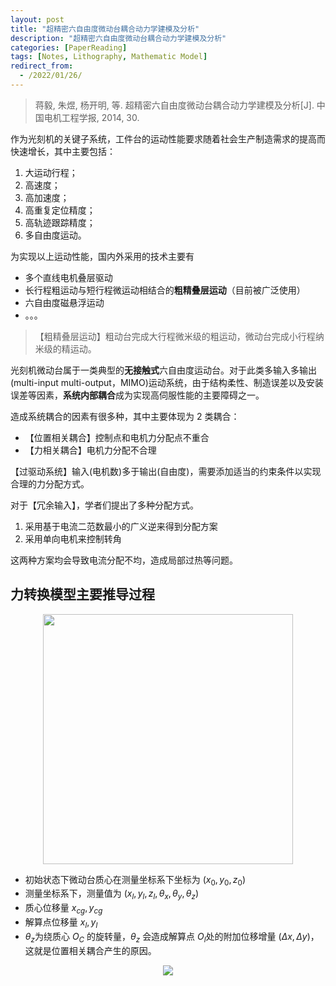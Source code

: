 ```yaml
---
layout: post
title: "超精密六自由度微动台耦合动力学建模及分析"
description: "超精密六自由度微动台耦合动力学建模及分析"
categories: [PaperReading]
tags: [Notes, Lithography, Mathematic Model]
redirect_from:
  - /2022/01/26/
---
```


<head>
    <script src="https://cdn.mathjax.org/mathjax/latest/MathJax.js?config=TeX-AMS-MML_HTMLorMML" type="text/javascript"></script>
    <script type="text/x-mathjax-config">
        MathJax.Hub.Config({
            tex2jax: {
            skipTags: ['script', 'noscript', 'style', 'textarea', 'pre'],
            inlineMath: [['$','$']]
            }
        });
    </script>
</head>

> 蒋毅, 朱煜, 杨开明, 等. 超精密六自由度微动台耦合动力学建模及分析[J]. 中国电机工程学报, 2014, 30.

作为光刻机的关键子系统，工件台的运动性能要求随着社会生产制造需求的提高而快速增长，其中主要包括：

1. 大运动行程；
2. 高速度；
3. 高加速度；
4. 高重复定位精度；
5. 高轨迹跟踪精度；
6. 多自由度运动。

为实现以上运动性能，国内外采用的技术主要有

- 多个直线电机叠层驱动
- 长行程粗运动与短行程微运动相结合的**粗精叠层运动**（目前被广泛使用）
- 六自由度磁悬浮运动
- 。。。

> 【粗精叠层运动】粗动台完成大行程微米级的粗运动，微动台完成小行程纳米级的精运动。

光刻机微动台属于一类典型的**无接触式**六自由度运动台。对于此类多输入多输出(multi-input multi-output，MIMO)运动系统，由于结构柔性、制造误差以及安装误差等因素，**系统内部耦合**成为实现高伺服性能的主要障碍之一。

造成系统耦合的因素有很多种，其中主要体现为 2 类耦合：

- 【位置相关耦合】控制点和电机力分配点不重合
- 【力相关耦合】电机力分配不合理

【过驱动系统】输入(电机数)多于输出(自由度)，需要添加适当的约束条件以实现合理的力分配方式。

对于【冗余输入】，学者们提出了多种分配方式。

1. 采用基于电流二范数最小的广义逆来得到分配方案
2. 采用单向电机来控制转角

这两种方案均会导致电流分配不均，造成局部过热等问题。

## 力转换模型主要推导过程

<div align="center"><img src="https://cdn.jsdelivr.net/gh/AuthurWhywait/images/20220126173931.png" width="400"/></div>

- 初始状态下微动台质心在测量坐标系下坐标为 $(x_0,y_0,z_0)$
- 测量坐标系下，测量值为 $(x_l,y_l,z_l,\theta_x,\theta_y,\theta_z)$
- 质心位移量 $x_{cg},y_{cg}$
- 解算点位移量 $x_l,y_l$
- $\theta_z$为绕质心 $O_C$ 的旋转量，$\theta_z$ 会造成解算点 $O_l$处的附加位移增量 $(\Delta x,\Delta y)$，这就是位置相关耦合产生的原因。

<div align="center"><img src="https://cdn.jsdelivr.net/gh/AuthurWhywait/images/IMG_1649(20220126-171253).PNG"/></div>
